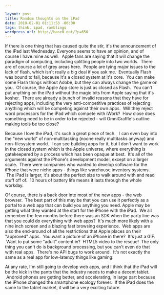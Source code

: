 ```yaml
--- 

layout: post
title: Random thoughts on the iPad
date: 2010-02-01 01:11:53 -06:00
tags: think, ipad, ramblings
wordpress_url: http://base0.net/?p=656
---
```

If there is one thing that has caused quite the stir, it's the announcement of the iPad last Wednesday. Everyone seems to have an opinion, and of course I have mine as well.  Apple fans are saying that it will change the paradigm of computing, including splitting people into two worlds.  There are of course a lot of grey areas here.  People are tying major issues to the lack of flash, which isn't really a big deal if you ask me.  Eventually Flash was bound to fall, because it's a closed system at it's core.  You can make some Flash things without Adobe, but they can always change the game on you.  Of course, the Apple App store is just as closed as Flash.  You can't put anything on the iPad without the magic bits from Apple saying that it's kosher.  There are already a bunch of invalid reasons that they have for rejecting apps, including the very anti-competitive practices of rejecting anything which will be competing against their own apps.  Will they reject word processors for the iPad which compete with iWork?  How close does something need to be in order to be rejected - will OmniGraffle's outline making tools be too close?

Because I love the iPad, it's such a great piece of tech.   I can even buy into the "new world" of non-multitasking (noone really multitasks anyway) and non-filesystem world.  I can see building apps for it, but I don't want to work in the closed system which is the Apple universe, where everything is gatekeepered by a process which has been opaque at best.  It's all of the arguments against the iPhone's development model, except on a larger scale.  There were companies who wanted to develop software for the iPhone that were niche apps - things like warehouse inventory systems.  The iPad is larger, it's about the perfect size to walk around with and read stuff off of.  10 hours of battery life means it lasts through the whole workday.

Of course, there is a back door into most of the new apps - the web browser.  The best part of this may be that you can use it perfectly as a portal to a web app that can build you anything you need. Apple may be getting what they wanted at the start for the iPhone with the iPad.  We all remember the few months before there was an SDK when the party line was that you could do everything with web apps?  It's much more likely with a nine inch screen and a blazing fast browsing experience.  Web apps are also the end-around of all the restrictions that Apple places on their "approved" apps.  You want a picture of an iPhone in there?  It's just a GIF.  Want to put some "adult" content in?  HTML5 video to the rescue!  The only thing you can't do is background processing, but you can't even do that with real apps.  There's no API bugs to work around.  It's not exactly the same as a real app for low-latency things like gaming.

At any rate, I'm still going to develop web apps, and I think that the iPad will be the kick in the pants that the industry needs to make a decent tablet.  Android phones are getting better, and accelerating, in large part because the iPhone changed the smartphone ecology forever.  If the iPad does the same to the tablet market, it will be a very exciting future.
